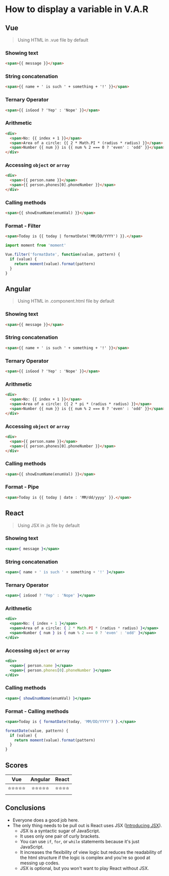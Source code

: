 # How to display a variable in V.A.R

## Vue
> Using HTML in .vue file by default

### Showing text
```html
<span>{{ message }}</span>
```

### String concatenation
```html
<span>{{ name + ' is such ' + something + '!' }}</span>
```

### Ternary Operator
```html
<span>{{ isGood ? 'Yep' : 'Nope' }}</span>
```

### Arithmetic
```html
<div>
  <span>No: {{ index + 1 }}</span>
  <span>Area of a circle: {{ 2 * Math.PI * (radius * radius) }}</span>
  <span>Number {{ num }} is {{ num % 2 === 0 ? 'even' : 'odd' }}</span>
</div>
```

### Accessing `object` or `array`
```html
<div>
  <span>{{ person.name }}</span>
  <span>{{ person.phones[0].phoneNumber }}</span>
</div>
```

### Calling methods
```html
<span>{{ showEnumName(enumVal) }}</span>
```

### Format - Filter
```html
<span>Today is {{ today | formatDate('MM/DD/YYYY') }}.</span>

```
```js
import moment from 'moment'

Vue.filter('formatDate', function(value, pattern) {
  if (value) {
    return moment(value).format(pattern)
  }
}
```

## Angular

> Using HTML in .component.html file by default

### Showing text
```html
<span>{{ message }}</span>
```

### String concatenation
```html
<span>{{ name + ' is such ' + something + '!' }}</span>
```

### Ternary Operator
```html
<span>{{ isGood ? 'Yep' : 'Nope' }}</span>
```

### Arithmetic
```html
<div>
  <span>No: {{ index + 1 }}</span>
  <span>Area of a circle: {{ 2 * pi * (radius * radius) }}</span>
  <span>Number {{ num }} is {{ num % 2 === 0 ? 'even' : 'odd' }}</span>
</div>
```

### Accessing `object` or `array`
```html
<div>
  <span>{{ person.name }}</span>
  <span>{{ person.phones[0].phoneNumber }}</span>
</div>
```

### Calling methods
```html
<span>{{ showEnumName(enumVal) }}</span>
```

### Format - Pipe
```html
<span>Today is {{ today | date : 'MM/dd/yyyy' }}.</span>
```

## React

> Using JSX in .js file by default

### Showing text
```jsx
<span>{ message }</span>
```

### String concatenation
```jsx
<span>{ name + ' is such ' + something + '!' }</span>
```

### Ternary Operator
```jsx
<span>{ isGood ? 'Yep' : 'Nope' }</span>
```

### Arithmetic
```jsx
<div>
  <span>No: { index + 1 }</span>
  <span>Area of a circle: { 2 * Math.PI * (radius * radius) }</span>
  <span>Number { num } is { num % 2 === 0 ? 'even' : 'odd' }</span>
</div>
```

### Accessing `object` or `array`
```jsx
<div>
  <span>{ person.name }</span>
  <span>{ person.phones[0].phoneNumber }</span>
</div>
```

### Calling methods
```jsx
<span>{ showEnumName(enumVal) }</span>
```

### Format - Calling methods
```jsx
<span>Today is { formatDate(today, 'MM/DD/YYYY') }.</span>
```
```jsx
formatDate(value, pattern) {
  if (value) {
    return moment(value).format(pattern)
  }
}
```

## Scores
|    Vue     |  Angular   |  React   |
| :--------: | :--------: | :------: |
| ⭐️⭐️⭐️⭐️⭐️ | ⭐️⭐️⭐️⭐️⭐️ | ⭐️⭐️⭐️⭐️ |

## Conclusions
- Everyone does a good job here.
- The only thing needs to be pull out is React uses JSX ([Introducing JSX](https://reactjs.org/docs/introducing-jsx.html)).
  - JSX is a syntactic sugar of JavaScript.
  - It uses only one pair of curly brackets.
  - You can use `if`, `for`, or `while` statements because it's just JavaScript.
  - It increases the flexibility of view logic but reduces the readability of the html structure if the logic is complex and you're so good at messing up codes.
  - JSX is optional, but you won't want to play React without JSX.
